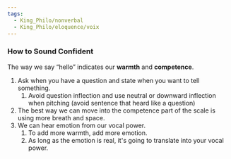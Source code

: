 ```yaml
---
tags:
  - King_Philo/nonverbal
  - King_Philo/eloquence/voix
---
```






### How to Sound Confident
The way we say “hello” indicates our **warmth** and **competence**. 
1. Ask when you have a question and state when you want to tell something. 
	1. Avoid question inflection and use neutral or downward inflection when pitching (avoid sentence that heard like a question)
2. The best way we can move into the competence part of the scale is using more breath and space. 
3. We can hear emotion from our vocal power. 
	1. To add more warmth, add more emotion.
	2. As long as the emotion is real, it's going to translate into your vocal power.